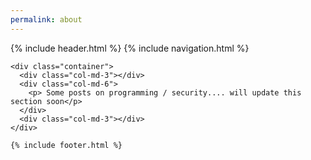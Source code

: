 ```yaml
---
permalink: about
---
```

<html>
  {% include header.html %}
  <body>
    {% include navigation.html %}

    <div class="container">
      <div class="col-md-3"></div>
      <div class="col-md-6">
        <p> Some posts on programming / security.... will update this section soon</p>
      </div>
      <div class="col-md-3"></div>
    </div>

    {% include footer.html %}
  </body>
</html>
